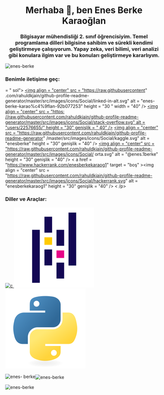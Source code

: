 <h1 align="center">Merhaba 👋, ben Enes Berke Karaoğlan</h1>
<h3 align="center">Bilgisayar mühendisliği 2. sınıf öğrencisiyim. Temel programlama dilleri bilgisine sahibim ve sürekli kendimi geliştirmeye çalışıyorum. Yapay zeka, veri bilimi, veri analizi gibi konulara ilgim var ve bu konuları geliştirmeye kararlıyım.</h3>

<p align="left"> <img src="https://komarev.com/ghpvc /?username=enes-berke&label=Profile%20views&color=0e75b6&style=flat" alt="enes-berke" /> </p> <h3 align="left">Benimle iletişime geç:</h3> <p align

=
" sol">
<a href = "https://linkedin.com/in/enes-berke-karao%c4%9flan-92b077253" target = "blank"><img align = "center" src = "https://raw.githubusercontent" .com/rahuldkjain/github-profile-readme-generator/master/src/images/icons/Social/linked-in-alt.svg" alt = "enes-berke-karao%c4%9flan-92b077253" height = "30 " width = "40" /></a>
<a href = "https://stackoverflow.com/users/users/22576655/" target = "blank"><img align = "center" src = "https: //raw.githubusercontent.com/rahuldkjain/github-profile-readme-generator/master/src/images/icons/Social/stack-overflow.svg" alt = "users/22576655/" height = "30" genişlik = " 40" /></a>
<a href = "https://kaggle.com/enesberke" target = "blank"><img align = "center" src = "https://raw.githubusercontent.com/rahuldkjain/github-profile-readme-generator" /master/src/images/icons/Social/kaggle.svg" alt = "enesberke" height = "30" genişlik = "40" /></a>
<a href = "https://medium.com/@ enes.1berke" target = "boş"><img align = "center" src = "https://raw.githubusercontent.com/rahuldkjain/github-profile-readme-generator/master/src/images/icons/Social/ orta.svg" alt = "@enes.1berke" height = "30" genişlik = "40" /></a> <
a href = "https://www.hackerrank.com/enesberkekaraog1" target = "boş" ><img align = "center" src = "https://raw.githubusercontent.com/rahuldkjain/github-profile-readme-generator/master/src/images/icons/Social/hackerrank.svg" alt = "enesberkekaraog1" height = "30" genişlik = "40" /></a>
< /p>

<h3 align="left">Diller ve Araçlar:</h3>
<p align = "left"> <a href = "https://www.cprogramming.com/" target = "_blank" rel = "noreferrer"> <img src = "https://raw.githubusercontent.com/ devicons/devicon/master/icons/c/c-original.svg" alt = "c" width = "40" height = "40"/> </a> <a href = "https://pandas.pydata. org/" target = "_blank" rel = "noreferrer"> <img src = "https://raw.githubusercontent.com/devicons/devicon/2ae2a900d2f041da66e950e4d48052658d850630/icons/pandas/pandas-original.svg" alt = "pandalar" genişlik = "40" yükseklik = "40"/> </a> <a href = "https://www.python.org" target = "_blank" rel = "noreferrer"> <img src = "https://raw.githubusercontent.com/devicons/devicon/master/icons/python/python-original.svg" alt = "python" genişlik ="40" yükseklik = "40"/> </a> </p>

<p><img align = "left" src = "https://github-readme-stats.vercel.app/api/top-langs?username=enes-berke&show_icons=true&locale=en&layout=compact" alt = "enes- berke" /></p>

<p> <img align="center" src="https://github-readme-stats.vercel.app/api?username=enes-berke&show_icons=true&locale=en" alt ="enes-berke" /></p>

<p><img align="center" src="https://github-readme-streak-stats.herokuapp.com/?user=enes-berke&" alt= "enes-berke" /></p>
